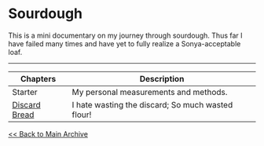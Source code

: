 
# Sourdough

This is a mini documentary on my journey through sourdough.
Thus far I have failed many times and have yet to fully realize a Sonya-acceptable loaf.

---

| Chapters                            | Description                                       |
|-------------------------------------|---------------------------------------------------|
| Starter                             | My personal measurements and methods.             |
| [Discard Bread](./discard-bread.md) | I hate wasting the discard; So much wasted flour! |


[<< Back to Main Archive](../README.md)